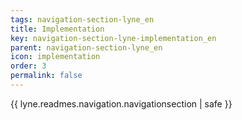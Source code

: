 ```yaml
---
tags: navigation-section-lyne_en
title: Implementation
key: navigation-section-lyne-implementation_en
parent: navigation-section-lyne_en
icon: implementation
order: 3
permalink: false  
---
```

{{ lyne.readmes.navigation.navigationsection | safe }}


